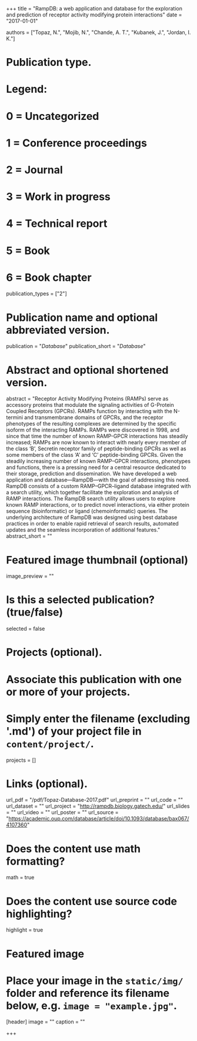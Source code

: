 +++
title = "RampDB: a web application and database for the exploration and prediction of receptor activity modifying protein interactions"
date = "2017-01-01"

authors = ["Topaz, N.", "Mojib, N.", "Chande, A. T.", "Kubanek, J.", "Jordan, I. K."]

# Publication type.
# Legend:
# 0 = Uncategorized
# 1 = Conference proceedings
# 2 = Journal
# 3 = Work in progress
# 4 = Technical report
# 5 = Book
# 6 = Book chapter
publication_types = ["2"]

# Publication name and optional abbreviated version.
publication = "*Database*"
publication_short = "*Database*"

# Abstract and optional shortened version.
abstract = "Receptor Activity Modifying Proteins (RAMPs) serve as accessory proteins that modulate the signaling activities of G-Protein Coupled Receptors (GPCRs). RAMPs function by interacting with the N-termini and transmembrane domains of GPCRs, and the receptor phenotypes of the resulting complexes are determined by the specific isoform of the interacting RAMPs. RAMPs were discovered in 1998, and since that time the number of known RAMP-GPCR interactions has steadily increased; RAMPs are now known to interact with nearly every member of the class ‘B’, Secretin receptor family of peptide-binding GPCRs as well as some members of the class ‘A’ and ‘C’ peptide-binding GPCRs. Given the steadily increasing number of known RAMP–GPCR interactions, phenotypes and functions, there is a pressing need for a central resource dedicated to their storage, prediction and dissemination. We have developed a web application and database—RampDB—with the goal of addressing this need. RampDB consists of a custom RAMP–GPCR–ligand database integrated with a search utility, which together facilitate the exploration and analysis of RAMP interactions. The RampDB search utility allows users to explore known RAMP interactions, or to predict novel interactions, via either protein sequence (bioinformatic) or ligand (chemoinformatic) queries. The underlying architecture of RampDB was designed using best database practices in order to enable rapid retrieval of search results, automated updates and the seamless incorporation of additional features."
abstract_short = ""

# Featured image thumbnail (optional)
image_preview = ""

# Is this a selected publication? (true/false)
selected = false

# Projects (optional).
#   Associate this publication with one or more of your projects.
#   Simply enter the filename (excluding '.md') of your project file in `content/project/`.
projects = []

# Links (optional).
url_pdf = "/pdf/Topaz-Database-2017.pdf"
url_preprint = ""
url_code = ""
url_dataset = ""
url_project = "http://rampdb.biology.gatech.edu/"
url_slides = ""
url_video = ""
url_poster = ""
url_source = "https://academic.oup.com/database/article/doi/10.1093/database/bax067/4107360"

# Does the content use math formatting?
math = true

# Does the content use source code highlighting?
highlight = true

# Featured image
# Place your image in the `static/img/` folder and reference its filename below, e.g. `image = "example.jpg"`.
[header]
image = ""
caption = ""

+++

